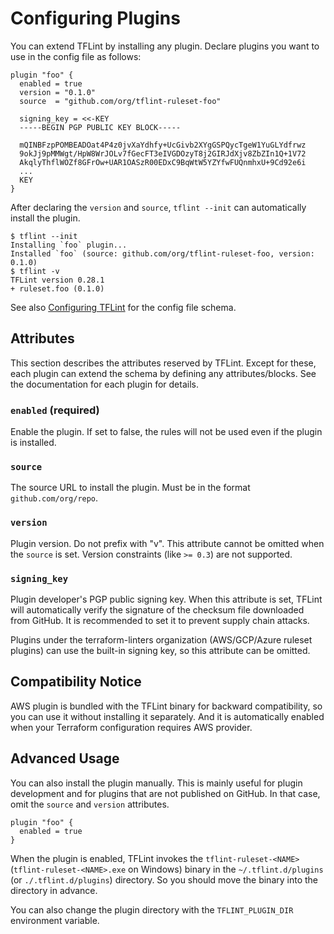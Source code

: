 # Configuring Plugins

You can extend TFLint by installing any plugin. Declare plugins you want to use in the config file as follows:

```hcl
plugin "foo" {
  enabled = true
  version = "0.1.0"
  source  = "github.com/org/tflint-ruleset-foo"

  signing_key = <<-KEY
  -----BEGIN PGP PUBLIC KEY BLOCK-----

  mQINBFzpPOMBEADOat4P4z0jvXaYdhfy+UcGivb2XYgGSPQycTgeW1YuGLYdfrwz
  9okJj9pMMWgt/HpW8WrJOLv7fGecFT3eIVGDOzyT8j2GIRJdXjv8ZbZIn1Q+1V72
  AkqlyThflWOZf8GFrOw+UAR1OASzR00EDxC9BqWtW5YZYfwFUQnmhxU+9Cd92e6i
  ...
  KEY
}
```

After declaring the `version` and `source`, `tflint --init` can automatically install the plugin.

```console
$ tflint --init
Installing `foo` plugin...
Installed `foo` (source: github.com/org/tflint-ruleset-foo, version: 0.1.0)
$ tflint -v
TFLint version 0.28.1
+ ruleset.foo (0.1.0)
```

See also [Configuring TFLint](config.md) for the config file schema.

## Attributes

This section describes the attributes reserved by TFLint. Except for these, each plugin can extend the schema by defining any attributes/blocks. See the documentation for each plugin for details.

### `enabled` (required)

Enable the plugin. If set to false, the rules will not be used even if the plugin is installed.

### `source`

The source URL to install the plugin. Must be in the format `github.com/org/repo`.

### `version`

Plugin version. Do not prefix with "v". This attribute cannot be omitted when the `source` is set. Version constraints (like `>= 0.3`) are not supported.

### `signing_key`

Plugin developer's PGP public signing key. When this attribute is set, TFLint will automatically verify the signature of the checksum file downloaded from GitHub. It is recommended to set it to prevent supply chain attacks.

Plugins under the terraform-linters organization (AWS/GCP/Azure ruleset plugins) can use the built-in signing key, so this attribute can be omitted.

## Compatibility Notice

AWS plugin is bundled with the TFLint binary for backward compatibility, so you can use it without installing it separately. And it is automatically enabled when your Terraform configuration requires AWS provider.

## Advanced Usage

You can also install the plugin manually. This is mainly useful for plugin development and for plugins that are not published on GitHub. In that case, omit the `source` and `version` attributes.

```hcl
plugin "foo" {
  enabled = true
}
```

When the plugin is enabled, TFLint invokes the `tflint-ruleset-<NAME>` (`tflint-ruleset-<NAME>.exe` on Windows) binary in the `~/.tflint.d/plugins` (or `./.tflint.d/plugins`) directory. So you should move the binary into the directory in advance.

You can also change the plugin directory with the `TFLINT_PLUGIN_DIR` environment variable.
